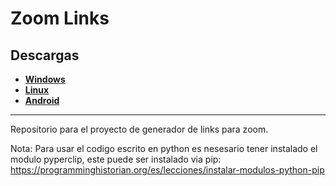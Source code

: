 # Zoom Links
## Descargas
* [**Windows**](https://github.com/shernandezz/zoom-links/raw/master/Versions/Windows/ZL%20Windows%20Installer.exe)
* [**Linux**](https://github.com/shernandezz/zoom-links/raw/master/Versions/Linux/Zoom%20Links)
* [**Android**](https://github.com/shernandezz/zoom-links/raw/master/Versions/Android/ZL%20andriod.apk)
***
Repositorio para el proyecto de generador de links para zoom.

Nota: Para usar el codigo escrito en python es nesesario tener instalado el modulo pyperclip, este puede ser instalado via pip: https://programminghistorian.org/es/lecciones/instalar-modulos-python-pip

